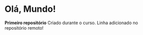 # Olá, Mundo!
**Primeiro repositório**
 Criado durante o curso.
 Linha adicionado no repositório remoto!
